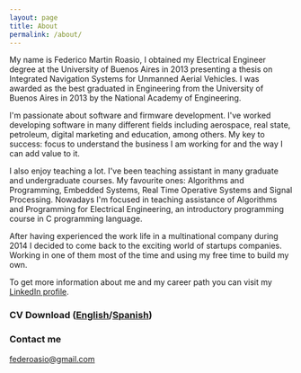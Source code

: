 ```yaml
---
layout: page
title: About
permalink: /about/
---
```


My name is Federico Martin Roasio, I obtained my Electrical Engineer degree at the University of Buenos Aires in 2013 presenting a thesis on Integrated Navigation Systems for Unmanned Aerial Vehicles. I was awarded as the best graduated in Engineering from the University of Buenos Aires in 2013 by the National Academy of Engineering.

I'm passionate about software and firmware development. I've worked developing software in many different fields including aerospace, real state, petroleum, digital marketing and education, among others. My key to success: focus to understand the business I am working for and the way I can add value to it.

I also enjoy teaching a lot. I've been teaching assistant in many graduate and undergraduate courses. My favourite ones: Algorithms and Programming, Embedded Systems, Real Time Operative Systems and Signal Processing. Nowadays I'm focused in teaching assistance of Algorithms and Programming for Electrical Engineering, an introductory programming course in C programming language.

After having experienced the work life in a multinational company during 2014 I decided to come back to the exciting world of startups companies. Working in one of them most of the time and using my free time to build my own.

To get more information about me and my career path you can visit my [LinkedIn profile](http://linkedin.com/in/froasio). 
### CV Download ([English](https://github.com/froasio/CV/raw/master/CV_English/FedericoRoasio.pdf)/[Spanish](https://github.com/froasio/CV/raw/master/CV_Medium/FedericoRoasio.pdf))

### Contact me

[federoasio@gmail.com](mailto:federoasio@gmail.com)
